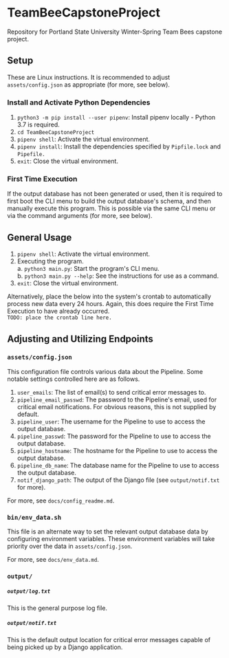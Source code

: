 # TeamBeeCapstoneProject

Repository for Portland State University Winter-Spring Team Bees capstone project.

## Setup

These are Linux instructions. It is recommended to adjust `assets/config.json`
as appropriate (for more, see below).

### Install and Activate Python Dependencies

1) `python3 -m pip install --user pipenv`: Install pipenv locally - Python 3.7 is required.
2) `cd TeamBeeCapstoneProject`
3) `pipenv shell`: Activate the virtual environment.
4) `pipenv install`: Install the dependencies specified by `Pipfile.lock` and `Pipefile.`
5) `exit`: Close the virtual environment.

### First Time Execution

If the output database has not been generated or used, then it is required to
first boot the CLI menu to build the output database's schema, and then
manually execute this program. This is possible via the same CLI menu or via
the command arguments (for more, see below).

## General Usage

1) `pipenv shell`: Activate the virtual environment.
2) Executing the program.  
  a. `python3 main.py`: Start the program's CLI menu.  
  b. `python3 main.py --help`: See the instructions for use as a command.  
3) `exit`: Close the virtual environment.

Alternatively, place the below into the system's crontab to automatically process new data every 24 hours.
Again, this does require the First Time Execution to have already occurred.  
`TODO: place the crontab line here.`

## Adjusting and Utilizing Endpoints

### `assets/config.json`

This configuration file controls various data about the Pipeline. Some notable
settings controlled here are as follows.

1) `user_emails`: The list of email(s) to send critical error messages to.
2) `pipeline_email_passwd`: The password to the Pipeline's email, used for
critical email notifications. For obvious reasons, this is not supplied by default.
3) `pipeline_user`: The username for the Pipeline to use to access the output database.
4) `pipeline_passwd`: The password for the Pipeline to use to access the output database.
5) `pipeline_hostname`: The hostname for the Pipeline to use to access the output database.
6) `pipeline_db_name`: The database name for the Pipeline to use to access the output database.
7) `notif_django_path`: The output of the Django file (see `output/notif.txt` for more).

For more, see `docs/config_readme.md`.

### `bin/env_data.sh`

This file is an alternate way to set the relevant output database data by
configuring environment variables. These environment variables will take
priority over the data in `assets/config.json`.

For more, see `docs/env_data.md`.

### `output/`

##### `output/log.txt`

This is the general purpose log file.

##### `output/notif.txt`

This is the default output location for critical error messages capable of
being picked up by a Django application.

